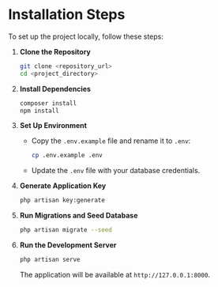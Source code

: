 # Installation Steps

To set up the project locally, follow these steps:

1. **Clone the Repository**

   ```sh
   git clone <repository_url>
   cd <project_directory>
   ```

2. **Install Dependencies**

   ```sh
   composer install
   npm install
   ```

3. **Set Up Environment**

   - Copy the `.env.example` file and rename it to `.env`:
     ```sh
     cp .env.example .env
     ```
   - Update the `.env` file with your database credentials.

4. **Generate Application Key**

   ```sh
   php artisan key:generate
   ```

5. **Run Migrations and Seed Database**

   ```sh
   php artisan migrate --seed
   ```

6. **Run the Development Server**
   ```sh
   php artisan serve
   ```
   The application will be available at `http://127.0.0.1:8000`.
